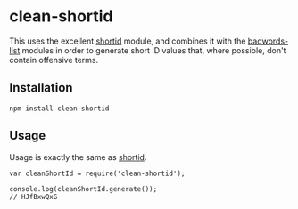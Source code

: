# clean-shortid

This uses the excellent [shortid](https://www.npmjs.com/package/shortid) module, and combines it with the [badwords-list](https://www.npmjs.com/package/badwords-list) modules in order to generate short ID values that, where possible, don't contain offensive terms.

## Installation

```
npm install clean-shortid
```

## Usage

Usage is exactly the same as [shortid](https://www.npmjs.com/package/shortid).

```
var cleanShortId = require('clean-shortid');

console.log(cleanShortId.generate());
// HJfBxwQxG
```
